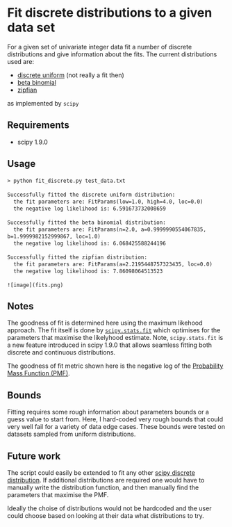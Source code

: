 # Fit discrete distributions to a given data set

For a given set of univariate integer data fit a number of discrete distributions and give information about the fits. 
The current distributions used are:
  * [discrete uniform](https://docs.scipy.org/doc/scipy/reference/generated/scipy.stats.randint.html#scipy.stats.randint) (not really a fit then)
  * [beta binomial](https://docs.scipy.org/doc/scipy/reference/generated/scipy.stats.betabinom.html#scipy.stats.betabinom)
  * [zipfian](https://docs.scipy.org/doc/scipy/reference/generated/scipy.stats.zipfian.html#scipy.stats.zipfian)

as implemented by `scipy`


## Requirements
* scipy 1.9.0

## Usage
    > python fit_discrete.py test_data.txt
    
    Successfully fitted the discrete uniform distribution:
      the fit parameters are: FitParams(low=1.0, high=4.0, loc=0.0)
      the negative log likelihood is: 6.591673732008659 

    Successfully fitted the beta binomial distribution:
      the fit parameters are: FitParams(n=2.0, a=0.9999990554067835, b=1.9999982152999867, loc=1.0)
      the negative log likelihood is: 6.068425588244196 

    Successfully fitted the zipfian distribution:
      the fit parameters are: FitParams(a=2.2195448757323435, loc=0.0)
      the negative log likelihood is: 7.86098064513523 
    
    ![image](fits.png)

## Notes
The goodness of fit is determined here using the maximum likehood approach. The fit itself is done by [`scipy.stats.fit`](https://docs.scipy.org/doc/scipy/reference/generated/scipy.stats.fit.html#scipy.stats.fit) which optimises for the parameters that maximise the likelyhood estimate. Note, `scipy.stats.fit` is a new feature introduced in scipy 1.9.0 that allows seamless fitting both discrete and continuous distributions.

The goodness of fit metric shown here is the negative log of the [Probability Mass Function (PMF)](https://docs.scipy.org/doc/scipy/tutorial/stats/discrete.html?highlight=fit#probability-mass-function-pmf).

## Bounds
Fitting requires some rough information about parameters bounds or a guess value to start from. Here, I hard-coded very rough bounds that could very well fail for a variety of data edge cases. These bounds were tested on datasets sampled from uniform distributions. 

## Future work
The script could easily be extended to fit any other [scipy discrete distribution](https://docs.scipy.org/doc/scipy/tutorial/stats/discrete.html?highlight=maximum%20likelihood#discrete-distributions-in-scipy-stats). If additional distributions are required one would have to manually write the distribution function, and then manually find the parameters that maximise the PMF. 

Ideally the choise of distributions would not be hardcoded and the user could choose based on looking at their data what distributions to try. 
